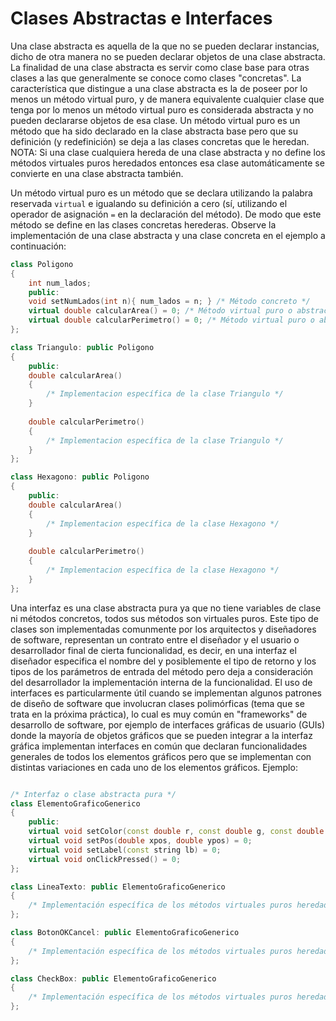 # Clases Abstractas e Interfaces

Una clase abstracta es aquella de la que no se pueden declarar instancias, dicho de otra manera no se pueden declarar objetos de una clase abstracta. La finalidad de una clase abstracta es servir como clase base para otras clases a las que generalmente se conoce como clases "concretas". La característica que distingue a una clase abstracta es la de poseer por lo menos un método virtual puro, y de manera equivalente cualquier clase que tenga por lo menos un método virtual puro es considerada abstracta y no pueden declararse objetos de esa clase. Un método virtual puro es un método que ha sido declarado en la clase abstracta base pero que su definición (y redefinición) se deja a las clases concretas que le heredan. NOTA: Si una clase cualquiera hereda de una clase abstracta y no define los métodos virtuales puros heredados entonces esa clase automáticamente se convierte en una clase abstracta también.

Un método virtual puro es un método que se declara utilizando la palabra reservada `virtual` e igualando su definición a cero (sí, utilizando el operador de asignación `=` en la declaración del método). De modo que este método se define en las clases concretas herederas. Observe la implementación de una clase abstracta y una clase concreta en el ejemplo a continuación:

```cpp
class Poligono
{
    int num_lados;
    public:
    void setNumLados(int n){ num_lados = n; } /* Método concreto */
    virtual double calcularArea() = 0; /* Método virtual puro o abstracto */
    virtual double calcularPerimetro() = 0; /* Método virtual puro o abstracto */
};

class Triangulo: public Poligono
{
    public:
    double calcularArea()
    {
        /* Implementacion específica de la clase Triangulo */
    }
    
    double calcularPerimetro()
    {
        /* Implementacion específica de la clase Triangulo */
    }
};

class Hexagono: public Poligono
{
    public:
    double calcularArea()
    {
        /* Implementacion específica de la clase Hexagono */
    }
    
    double calcularPerimetro()
    {
        /* Implementacion específica de la clase Hexagono */
    }
};
```

Una interfaz es una clase abstracta pura ya que no tiene variables de clase ni métodos concretos, todos sus métodos son virtuales puros. Este tipo de clases son implementadas comunmente por los arquitectos y diseñadores de software, representan un contrato entre el diseñador y el usuario o desarrollador final de cierta funcionalidad, es decir, en una interfaz el diseñador especifica el nombre del y posiblemente el tipo de retorno y los tipos de los parámetros de entrada del método pero deja a consideración del desarrollador la implementación interna de la funcionalidad. El uso de interfaces es particularmente útil cuando se implementan algunos patrones de diseño de software que involucran clases polimórficas (tema que se trata en la próxima práctica), lo cual es muy común en "frameworks" de desarrollo de software, por ejemplo de interfaces gráficas de usuario (GUIs) donde la mayoría de objetos gráficos que se pueden integrar a la interfaz gráfica implementan interfaces en común que declaran funcionalidades generales de todos los elementos gráficos pero que se implementan con distintas variaciones en cada uno de los elementos gráficos. Ejemplo:

```cpp

/* Interfaz o clase abstracta pura */
class ElementoGraficoGenerico
{
    public:
    virtual void setColor(const double r, const double g, const double b) = 0;
    virtual void setPos(double xpos, double ypos) = 0;
    virtual void setLabel(const string lb) = 0;
    virtual void onClickPressed() = 0;
};

class LineaTexto: public ElementoGraficoGenerico
{
    /* Implementación específica de los métodos virtuales puros heredados */
};

class BotonOKCancel: public ElementoGraficoGenerico
{
    /* Implementación específica de los métodos virtuales puros heredados */
};

class CheckBox: public ElementoGraficoGenerico
{
    /* Implementación específica de los métodos virtuales puros heredados */
};
```







